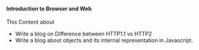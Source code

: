 <h4>Introduction to Browser and Web</h4>

<p>This Content about <br>
  <ul><li>
Write a blog on Difference between HTTP1.1 vs HTTP2 </li>
<li>Write a blog about objects and its internal representation in Javascript.</li></ul><p>
